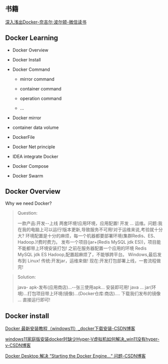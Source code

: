 ## 

## 书籍

[深入浅出Docker-奈吉尔·波尔顿-微信读书](https://weread.qq.com/web/reader/a6332ce0718b75f2a63b772k16732dc0161679091c5aeb1?)

## Docker Learning

- Docker Overview

- Docker Install

- Docker Command
  
  - mirror command
  
  - container command
  
  - operation command
  
  - ...

- Docker mirror

- container data volume

- DockerFile

- Docker Net principle

- IDEA  integrate Docker

- Docker Compose

- Docker Swarm

## Docker Overview

Why we need Docker?

> Question:
> 
> 一款产品:开发--上线 两套环境!应用环境，应用配置!
> 开发 … 运维。问题:我在我的电脑上可以运行!版本更新,导致服务不可用!对于运维来说,考验就十分大?
> 环境配置是十分的麻烦，每一个机器都要部署环境(集群Redis、ES、Hadoop.)!费时费力。
> 发布一个项目(jar+(Redis MySQL jdk ES))，项目能不能都带上环境安装打包!
> 之前在服务器配置一个应用的环境 Redis MySQL jdk ES Hadoop,配置超麻烦了，不能够跨平台。
> Windows,最后发布到 Linux!
> 传统:开发jar，运维来做!
> 现在:开发打包部署上线，一套流程做完!

> Solution:
> 
> java- apk-发布(应用商店)…--张三使用apk… 安装即可用!
> java … jar(环境)…打包项目带上环境(镜像)…(Docker仓库:商店)…. 下载我们发布的镜像 … 直接运行即可!

## Docker install

[Docker 最新安装教程（windows11）_docker下载安装-CSDN博客](https://blog.csdn.net/m0_62854966/article/details/136414726)

[windows11家庭版安装docker时缺少Hyper-V虚拟机如何解决_win11没有hyper-v-CSDN博客](https://blog.csdn.net/qq_39430295/article/details/135847263)

[Docker Desktop 解决 “Starting the Docker Engine...“ 问题-CSDN博客](https://blog.csdn.net/m0_62854966/article/details/136415387)
